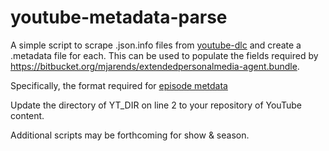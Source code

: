 # youtube-metadata-parse

A simple script to scrape .json.info files from [youtube-dlc](https://github.com/pukkandan/yt-dlp) and create a .metadata file for each. This can be used to populate the fields required by https://bitbucket.org/mjarends/extendedpersonalmedia-agent.bundle.

Specifically, the format required for [episode metdata](https://bitbucket.org/mjarends/extendedpersonalmedia-agent.bundle/src/master/Samples/episode.metadata)

Update the directory of YT_DIR on line 2 to your repository of YouTube content.

Additional scripts may be forthcoming for show & season.
